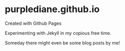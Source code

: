 # purplediane.github.io
Created with Github Pages

Experimenting with Jekyll in my copious free time.

Someday there might even be some blog posts by me!
